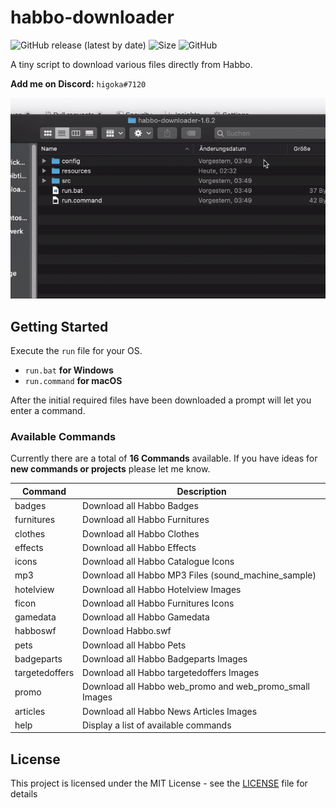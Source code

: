 # habbo-downloader

![GitHub release (latest by date)](https://img.shields.io/github/v/release/higoka/habbo-downloader?style=for-the-badge)
![Size](https://img.shields.io/github/languages/code-size/higoka/habbo-downloader?color=limegreen&label=size&style=for-the-badge)
![GitHub](https://img.shields.io/github/license/higoka/habbo-downloader?color=orangered&style=for-the-badge)

A tiny script to download various files directly from Habbo.

**Add me on Discord:** `higoka#7120`

![](preview.gif)

## Getting Started

Execute the `run` file for your OS.

- `run.bat` **for Windows**
- `run.command` **for macOS**

After the initial required files have been downloaded a prompt will let you enter a command.

### Available Commands

Currently there are a total of **16 Commands** available. 
If you have ideas for **new commands or projects** please let me know.

|     Command    	|                       Description                       	|
| --------------- | ---------------------------------------------------------	|
| badges         	| Download all Habbo Badges                               	|
| furnitures     	| Download all Habbo Furnitures                           	|
| clothes        	| Download all Habbo Clothes                              	|
| effects        	| Download all Habbo Effects                              	|
| icons          	| Download all Habbo Catalogue Icons                      	|
| mp3            	| Download all Habbo MP3 Files (sound_machine_sample)     	|
| hotelview      	| Download all Habbo Hotelview Images                     	|
| ficon          	| Download all Habbo Furnitures Icons                     	|
| gamedata       	| Download all Habbo Gamedata                             	|
| habboswf       	| Download Habbo.swf                                      	|
| pets           	| Download all Habbo Pets                                 	|
| badgeparts     	| Download all Habbo Badgeparts Images                    	|
| targetedoffers 	| Download all Habbo targetedoffers Images                	|
| promo          	| Download all Habbo web_promo and web_promo_small Images 	|
| articles       	| Download all Habbo News Articles Images                 	|
| help           	| Display a list of available commands                    	|

## License

This project is licensed under the MIT License - see the [LICENSE](LICENSE) file for details
